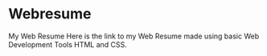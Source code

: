 # Webresume
My Web Resume 
Here is the link to my Web Resume made using basic Web Development Tools HTML and CSS.
